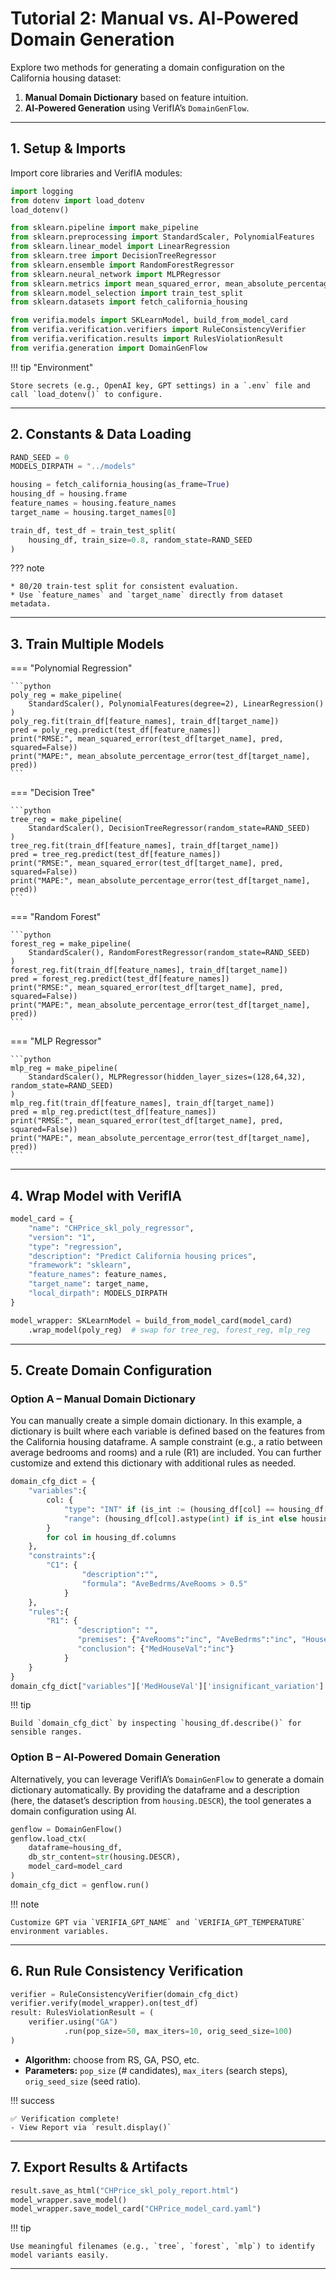 # Tutorial 2: Manual vs. AI‑Powered Domain Generation

Explore two methods for generating a domain configuration on the California housing dataset:

1. **Manual Domain Dictionary** based on feature intuition.
2. **AI‑Powered Generation** using VerifIA’s `DomainGenFlow`.

---

## 1. Setup & Imports

Import core libraries and VerifIA modules:

```python
import logging
from dotenv import load_dotenv
load_dotenv()

from sklearn.pipeline import make_pipeline
from sklearn.preprocessing import StandardScaler, PolynomialFeatures
from sklearn.linear_model import LinearRegression
from sklearn.tree import DecisionTreeRegressor
from sklearn.ensemble import RandomForestRegressor
from sklearn.neural_network import MLPRegressor
from sklearn.metrics import mean_squared_error, mean_absolute_percentage_error
from sklearn.model_selection import train_test_split
from sklearn.datasets import fetch_california_housing

from verifia.models import SKLearnModel, build_from_model_card
from verifia.verification.verifiers import RuleConsistencyVerifier
from verifia.verification.results import RulesViolationResult
from verifia.generation import DomainGenFlow
```

!!! tip "Environment"

    Store secrets (e.g., OpenAI key, GPT settings) in a `.env` file and call `load_dotenv()` to configure.

---

## 2. Constants & Data Loading

```python
RAND_SEED = 0
MODELS_DIRPATH = "../models"

housing = fetch_california_housing(as_frame=True)
housing_df = housing.frame
feature_names = housing.feature_names
target_name = housing.target_names[0]

train_df, test_df = train_test_split(
    housing_df, train_size=0.8, random_state=RAND_SEED
)
```

??? note

    * 80/20 train-test split for consistent evaluation.
    * Use `feature_names` and `target_name` directly from dataset metadata.

---

## 3. Train Multiple Models

=== "Polynomial Regression"

    ```python
    poly_reg = make_pipeline(
        StandardScaler(), PolynomialFeatures(degree=2), LinearRegression()
    )
    poly_reg.fit(train_df[feature_names], train_df[target_name])
    pred = poly_reg.predict(test_df[feature_names])
    print("RMSE:", mean_squared_error(test_df[target_name], pred, squared=False))
    print("MAPE:", mean_absolute_percentage_error(test_df[target_name], pred))
    ```

=== "Decision Tree"

    ```python
    tree_reg = make_pipeline(
        StandardScaler(), DecisionTreeRegressor(random_state=RAND_SEED)
    )
    tree_reg.fit(train_df[feature_names], train_df[target_name])
    pred = tree_reg.predict(test_df[feature_names])
    print("RMSE:", mean_squared_error(test_df[target_name], pred, squared=False))
    print("MAPE:", mean_absolute_percentage_error(test_df[target_name], pred))
    ```

=== "Random Forest"

    ```python
    forest_reg = make_pipeline(
        StandardScaler(), RandomForestRegressor(random_state=RAND_SEED)
    )
    forest_reg.fit(train_df[feature_names], train_df[target_name])
    pred = forest_reg.predict(test_df[feature_names])
    print("RMSE:", mean_squared_error(test_df[target_name], pred, squared=False))
    print("MAPE:", mean_absolute_percentage_error(test_df[target_name], pred))
    ```

=== "MLP Regressor"

    ```python
    mlp_reg = make_pipeline(
        StandardScaler(), MLPRegressor(hidden_layer_sizes=(128,64,32), random_state=RAND_SEED)
    )
    mlp_reg.fit(train_df[feature_names], train_df[target_name])
    pred = mlp_reg.predict(test_df[feature_names])
    print("RMSE:", mean_squared_error(test_df[target_name], pred, squared=False))
    print("MAPE:", mean_absolute_percentage_error(test_df[target_name], pred))
    ```

---

## 4. Wrap Model with VerifIA

```python
model_card = {
    "name": "CHPrice_skl_poly_regressor",
    "version": "1",
    "type": "regression",
    "description": "Predict California housing prices",
    "framework": "sklearn",
    "feature_names": feature_names,
    "target_name": target_name,
    "local_dirpath": MODELS_DIRPATH
}

model_wrapper: SKLearnModel = build_from_model_card(model_card)
    .wrap_model(poly_reg)  # swap for tree_reg, forest_reg, mlp_reg
```

---

## 5. Create Domain Configuration

### Option A – Manual Domain Dictionary

You can manually create a simple domain dictionary. In this example, a dictionary is built where each variable is defined based on the features from the California housing dataframe. A sample constraint (e.g., a ratio between average bedrooms and rooms) and a rule (R1) are included. You can further customize and extend this dictionary with additional rules as needed.

```python
domain_cfg_dict = {
    "variables":{
        col: {
            "type": "INT" if (is_int := (housing_df[col] == housing_df[col].round()).all()) else "FLOAT",
            "range": (housing_df[col].astype(int) if is_int else housing_df[col]).agg(['min', 'max']).tolist()
        }
        for col in housing_df.columns
    },
    "constraints":{
        "C1": {
                "description":"", 
                "formula": "AveBedrms/AveRooms > 0.5"
            }
    },
    "rules":{
        "R1": {
               "description": "",
               "premises": {"AveRooms":"inc", "AveBedrms":"inc", "HouseAge": "dec"},
               "conclusion": {"MedHouseVal":"inc"}
            }
    }
}
domain_cfg_dict["variables"]['MedHouseVal']['insignificant_variation'] = 0.15 # expect 15% of error as acceptable
```

!!! tip

    Build `domain_cfg_dict` by inspecting `housing_df.describe()` for sensible ranges.


### Option B – AI‑Powered Domain Generation

Alternatively, you can leverage VerifIA’s `DomainGenFlow` to generate a domain dictionary automatically. By providing the dataframe and a description (here, the dataset’s description from `housing.DESCR`), the tool generates a domain configuration using AI. 

```python
genflow = DomainGenFlow()
genflow.load_ctx(
    dataframe=housing_df,
    db_str_content=str(housing.DESCR),
    model_card=model_card
)
domain_cfg_dict = genflow.run()
```

!!! note

    Customize GPT via `VERIFIA_GPT_NAME` and `VERIFIA_GPT_TEMPERATURE` environment variables.

---

## 6. Run Rule Consistency Verification

```python
verifier = RuleConsistencyVerifier(domain_cfg_dict)
verifier.verify(model_wrapper).on(test_df)
result: RulesViolationResult = (
    verifier.using("GA")
            .run(pop_size=50, max_iters=10, orig_seed_size=100)
)
```

* **Algorithm:** choose from RS, GA, PSO, etc.
* **Parameters:** `pop_size` (# candidates), `max_iters` (search steps), `orig_seed_size` (seed ratio).

!!! success

    ✅ Verification complete!  
    - View Report via `result.display()`  

---

## 7. Export Results & Artifacts

```python
result.save_as_html("CHPrice_skl_poly_report.html")
model_wrapper.save_model()
model_wrapper.save_model_card("CHPrice_model_card.yaml")
```

!!! tip

    Use meaningful filenames (e.g., `tree`, `forest`, `mlp`) to identify model variants easily.

---
